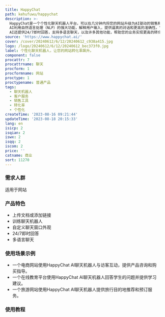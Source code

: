 ```yaml
---
title: HappyChat
path: kehufuwu/happychat
description: >-
  HappyChat是一个个性化聊天机器人平台，可以在几分钟内将您的网站升级为AI驱动的销售和客户服务工具，无需编码。通过上传文档或添加链接，训练聊天机器人并自定义其外观，然后将聊天窗口添加到您的网站上，与客户进行互动。HappyChat
  AI利用自然语言处理（NLP）的强大功能，解释用户输入，提供逼真的对话和更高的准确性。它可以主动与访客互动，提供个性化的欢迎消息，将网站访问转化为机会。您可以自定义聊天窗口的外观，与您的品牌风格和网站设计完美匹配。HappyChat
  AI还提供24/7即时回答，支持多语言聊天，以及许多其他功能，帮助您的业务实现更高的转化率和更好的客户体验。
source: 'https://www.happychat.ai/'
cover: /cover/20240612/6/12/20240612_c938a415.jpg
logo: /logo/20240612/6/12/20240612_bec373f0.jpg
label: 个性化聊天机器人，让您的网站转化率飙升。
component: false
procattr: 7
procattrname: 聊天
procform: 1
procformname: 网站
proctype: 1
proctypename: 普通产品
tags:
  - 聊天机器人
  - 客户服务
  - 销售工具
  - 转化率
  - 个性化
createTime: '2023-08-16 09:21:44'
updateTime: '2023-08-18 20:15:33'
lang: en
isicp: 2
isqian: 2
iswx: 2
isqq: 2
iscom: 2
price: ''
catname: 商业
sort: 11270
---
```




### 需求人群
适用于网站

### 产品特色
- 上传文档或添加链接
- 训练聊天机器人
- 自定义聊天窗口外观
- 24/7即时回答
- 多语言聊天

### 使用场景示例
- 一个电商网站使用HappyChat AI聊天机器人与访客互动，提供产品咨询和购买指导。
- 一个在线教育平台使用HappyChat AI聊天机器人回答学生的问题并提供学习建议。
- 一个旅游网站使用HappyChat AI聊天机器人提供旅行目的地推荐和预订服务。

### 使用教程


  
